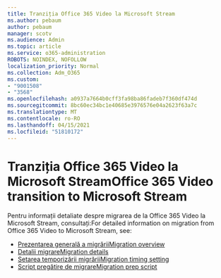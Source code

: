 ```yaml
---
title: Tranziția Office 365 Video la Microsoft Stream
ms.author: pebaum
author: pebaum
manager: scotv
ms.audience: Admin
ms.topic: article
ms.service: o365-administration
ROBOTS: NOINDEX, NOFOLLOW
localization_priority: Normal
ms.collection: Adm_O365
ms.custom:
- "9001508"
- "3568"
ms.openlocfilehash: a0937a7664b0cff3fa98ba86fadeb7f360df474d
ms.sourcegitcommit: 8bc60ec34bc1e40685e3976576e04a2623f63a7c
ms.translationtype: MT
ms.contentlocale: ro-RO
ms.lasthandoff: 04/15/2021
ms.locfileid: "51810172"
---
```

# <a name="office-365-video-transition-to-microsoft-stream"></a><span data-ttu-id="d3213-102">Tranziția Office 365 Video la Microsoft Stream</span><span class="sxs-lookup"><span data-stu-id="d3213-102">Office 365 Video transition to Microsoft Stream</span></span>

<span data-ttu-id="d3213-103">Pentru informații detaliate despre migrarea de la Office 365 Video la Microsoft Stream, consultați:</span><span class="sxs-lookup"><span data-stu-id="d3213-103">For detailed information on migration from Office 365 Video to Microsoft Stream, see:</span></span>

- [<span data-ttu-id="d3213-104">Prezentarea generală a migrării</span><span class="sxs-lookup"><span data-stu-id="d3213-104">Migration overview</span></span>](https://docs.microsoft.com/stream/migrate-from-office-365)
- [<span data-ttu-id="d3213-105">Detalii migrare</span><span class="sxs-lookup"><span data-stu-id="d3213-105">Migration details</span></span>](https://docs.microsoft.com/stream/migration-experience)
- [<span data-ttu-id="d3213-106">Setarea temporizării migrării</span><span class="sxs-lookup"><span data-stu-id="d3213-106">Migration timing setting</span></span>](https://docs.microsoft.com/stream/migration-o365video-timing-setting)
- [<span data-ttu-id="d3213-107">Script pregătire de migrare</span><span class="sxs-lookup"><span data-stu-id="d3213-107">Migration prep script</span></span>](https://docs.microsoft.com/stream/migration-o365video-prep)
